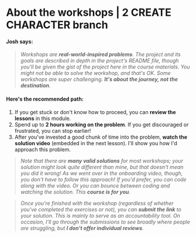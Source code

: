 # About the workshops | 2 CREATE CHARACTER branch

#### Josh says:

> _Workshops are **real-world-inspired problems**. The project and its goals are described in depth in the project's README file, though you'll be given the gist of the project here in the course materials. You might not be able to solve the workshop, and that's OK. Some workshops are super challenging. **It's about the journey, not the destination**._

#### Here's the recommended path:

1. If you get stuck or don't know how to proceed, you can **review the lessons** in this module.
2. Spend up to **2 hours working on the problem**. If you get discouraged or frustrated, you can stop earlier!
3. After you've invested a good chunk of time into the problem, **watch the solution video** (embedded in the next lesson). I'll show you how I'd approach this problem.

> _Note that there are **many valid solutions** for most workshops; your solution might look quite different than mine, but that doesn't mean you did it wrong! As we went over in the onboarding video, though, you don't have to follow this approach! If you'd prefer, you can code along with the video. Or you can bounce between coding and watching the solution. This **course is for you**._

> _Once you're finished with the workshop (regardless of whether you've completed the exercises or not), you can **submit the link** to your solution. This is mainly to serve as an accountability tool. On occasion, I'll go through the submissions to see broadly where people are struggling, but **I don't offer individual reviews**._
